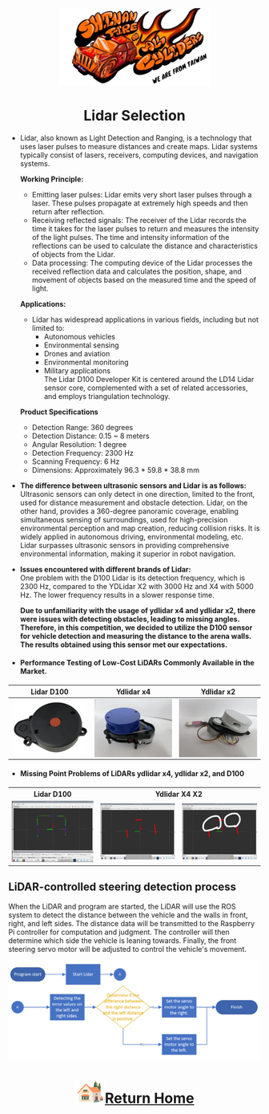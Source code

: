 <div align="center"><img src="../../other/img/logo.png" width="300" alt=" logo"></div>

# <div align="center"> Lidar Selection</div> 

- Lidar, also known as Light Detection and Ranging, is a technology that uses laser pulses to measure distances and create maps. Lidar systems typically consist of lasers, receivers, computing devices, and navigation systems.

    __Working Principle:__
  - Emitting laser pulses: Lidar emits very short laser pulses through a laser. These pulses propagate at extremely high speeds and then return after reflection.  
  - Receiving reflected signals: The receiver of the Lidar records the time it takes for the laser pulses to return and measures the intensity of the light pulses. The time and intensity information of the reflections can be used to calculate the distance and characteristics of objects from the Lidar.  
  - Data processing: The computing device of the Lidar processes the received reflection data and calculates the position, shape, and movement of objects based on the measured time and the speed of light.

  __Applications:__  
  - Lidar has widespread applications in various fields, including but not limited to:  
     - Autonomous vehicles
     - Environmental sensing 
     - Drones and aviation 
     - Environmental monitoring
     - Military applications  
The Lidar D100 Developer Kit is centered around the LD14 Lidar sensor core, complemented with a set of related accessories, and employs triangulation technology.

  __Product Specifications__
    - Detection Range: 360 degrees
    - Detection Distance: 0.15 ~ 8 meters
    - Angular Resolution: 1 degree
    - Detection Frequency: 2300 Hz
    - Scanning Frequency: 6 Hz
    - Dimensions: Approximately 96.3 * 59.8 * 38.8 mm
 
- __The difference between ultrasonic sensors and Lidar is as follows:__   
Ultrasonic sensors can only detect in one direction, limited to the front, used for distance measurement and obstacle detection. Lidar, on the other hand, provides a 360-degree panoramic coverage, enabling simultaneous sensing of surroundings, used for high-precision environmental perception and map creation, reducing collision risks. It is widely applied in autonomous driving, environmental modeling, etc. Lidar surpasses ultrasonic sensors in providing comprehensive environmental information, making it superior in robot navigation.  

- __Issues encountered with different brands of Lidar:__  
One problem with the D100 Lidar is its detection frequency, which is 2300 Hz, compared to the YDLidar X2 with 3000 Hz and X4 with 5000 Hz. The lower frequency results in a slower response time.  

   __Due to unfamiliarity with the usage of ydlidar x4 and ydlidar x2, there were issues with detecting obstacles, leading to missing angles. Therefore, in this competition, we decided to utilize the D100 sensor for vehicle detection and measuring the distance to the arena walls. The results obtained using this sensor met our expectations.__

- #### Performance Testing of Low-Cost LiDARs Commonly Available in the Market.
<div align="center">
    
|  Lidar D100    |  Ydlidar x4  |   Ydlidar x2    |      
| :----: | :----: | :----:|
|<img src="./img/Lidar-D100.png" width = "250"  alt="lidar D100  " align=center />|<img src="./img/Lidar_X2.jpg" width = "250" alt=" ydlidar x4" align=center />|<img src="./img/Lidar_X4.jpg" width = "250" alt="ydlidar x2" align=center />|
</div> 

- #### Missing Point Problems of LiDARs ydlidar x4, ydlidar x2, and D100

<div align="center">
 <table>
    <tr align="center">
    <th> Lidar D100</th>
    <th colspan="2">Ydlidar X4 X2</th>
    </tr>
    <tr align="center">
    <td><img src="./img/D100.png" width = "400"  /></td>
    <td><img src="./img/Lidar_X2_X4_error1.jpg" width = "400"  /></td>
    <td><img src="./img/Lidar_X2_X4_error.jpg" width = "400" /></td>
    </tr>
</table>   
</div> 

## LiDAR-controlled steering detection process
When the LiDAR and program are started, the LiDAR will use the ROS system to detect the distance between the vehicle and the walls in front, right, and left sides. The distance data will be transmitted to the Raspberry Pi controller for computation and judgment. The controller will then determine which side the vehicle is leaning towards. Finally, the front steering servo motor will be adjusted to control the vehicle's movement.
<div align=center><img src="./img/Lidar.png"></div>

# <div align="center">![HOME](../../other/img/Home.png)[Return Home](../../)</div>  
